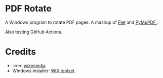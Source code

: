 # PDF Rotate

A Windows program to rotate PDF pages.  A mashup of [Flet](https://flet.dev/) and [PyMuPDF ](https://pymupdf.readthedocs.io/en/latest/document.html).

Also testing GitHub Actions.




# Credits

* icon: [wikemedia](https://upload.wikimedia.org/wikipedia/commons/thumb/6/6c/PDF_icon.svg/1792px-PDF_icon.svg.png)
* Windows installer: [WiX toolset](https://wixtoolset.org/).
